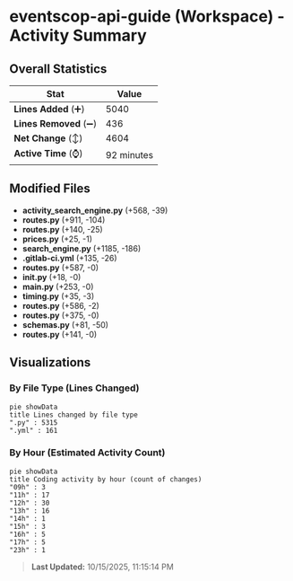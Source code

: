 # eventscop-api-guide (Workspace) - Activity Summary 

## Overall Statistics

| Stat                   | Value                                                             |
| ---------------------- | ----------------------------------------------------------------- |
| **Lines Added** (➕)   | 5040                                          |
| **Lines Removed** (➖) | 436                                        |
| **Net Change** (↕)    | 4604                |
| **Active Time** (⌚)   | 92 minutes |


## Modified Files
- **activity_search_engine.py** (+568, -39)
- **routes.py** (+911, -104)
- **routes.py** (+140, -25)
- **prices.py** (+25, -1)
- **search_engine.py** (+1185, -186)
- **.gitlab-ci.yml** (+135, -26)
- **routes.py** (+587, -0)
- **__init__.py** (+18, -0)
- **main.py** (+253, -0)
- **timing.py** (+35, -3)
- **routes.py** (+586, -2)
- **routes.py** (+375, -0)
- **schemas.py** (+81, -50)
- **routes.py** (+141, -0)

## Visualizations

### By File Type (Lines Changed)

```mermaid
pie showData
title Lines changed by file type
".py" : 5315
".yml" : 161
```

### By Hour (Estimated Activity Count)

```mermaid
pie showData
title Coding activity by hour (count of changes)
"09h" : 3
"11h" : 17
"12h" : 30
"13h" : 16
"14h" : 1
"15h" : 3
"16h" : 5
"17h" : 5
"23h" : 1
```


> **Last Updated:** 10/15/2025, 11:15:14 PM